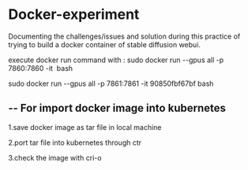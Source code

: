 # Docker-experiment
Documenting the challenges/issues and solution during this practice of trying to build a docker container of stable diffusion webui.


execute docker run command with :
sudo docker run --gpus all -p 7860:7860 -it <image> bash


sudo docker run --gpus all -p 7861:7861 -it 90850fbf67bf bash

--
For import docker image into kubernetes
--

1.save docker image as tar file in local machine

2.port tar file into kubernetes through ctr

3.check the image with cri-o

